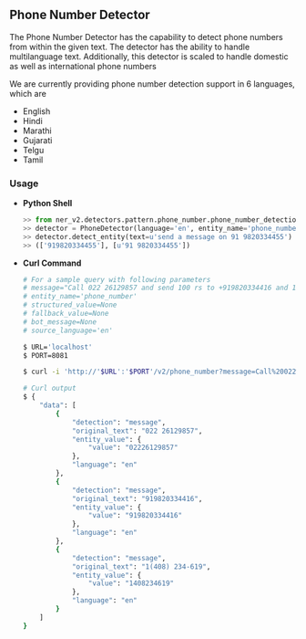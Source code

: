 ## Phone Number Detector 

The Phone Number Detector has the capability to detect phone numbers from within the given text. The detector has the ability to handle multilanguage text. Additionally, this detector is scaled to handle domestic as well as international phone numbers

 We are currently providing phone number detection support in 6 languages, which are

- English
- Hindi
- Marathi
- Gujarati
- Telgu
- Tamil

### Usage

- **Python Shell**

  ```python
  >> from ner_v2.detectors.pattern.phone_number.phone_number_detection import PhoneDetector      
  >> detector = PhoneDetector(language='en', entity_name='phone_number') # here language will be ISO 639-1 code
  >> detector.detect_entity(text=u'send a message on 91 9820334455')
  >> (['919820334455'], [u'91 9820334455'])
  ```

- **Curl Command**

  ```bash
  # For a sample query with following parameters
  # message="Call 022 26129857 and send 100 rs to +919820334416 and 1(408) 234-619"
  # entity_name='phone_number'
  # structured_value=None
  # fallback_value=None
  # bot_message=None
  # source_language='en'

  $ URL='localhost'
  $ PORT=8081

  $ curl -i 'http://'$URL':'$PORT'/v2/phone_number?message=Call%20022%2026129857%20and%20send%20100%20rs%20to%20+919820334416%20and%201%28408%29%20234-619&entity_name=phone_number&fallback_value=&bot_message=&structured_value=&source_language=en'

  # Curl output
  $ {
      "data": [
          {
              "detection": "message",
              "original_text": "022 26129857",
              "entity_value": {
                  "value": "02226129857"
              },
              "language": "en"
          },
          {
              "detection": "message",
              "original_text": "919820334416",
              "entity_value": {
                  "value": "919820334416"
              },
              "language": "en"
          },
          {
              "detection": "message",
              "original_text": "1(408) 234-619",
              "entity_value": {
                  "value": "1408234619"
              },
              "language": "en"
          }
      ]
  }
  ```